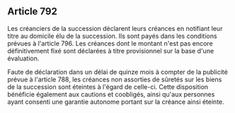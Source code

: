 Article 792
----
Les créanciers de la succession déclarent leurs créances en notifiant leur titre
au domicile élu de la succession. Ils sont payés dans les conditions prévues à
l'article 796. Les créances dont le montant n'est pas encore définitivement fixé
sont déclarées à titre provisionnel sur la base d'une évaluation.

Faute de déclaration dans un délai de quinze mois à compter de la publicité
prévue à l'article 788, les créances non assorties de sûretés sur les biens de
la succession sont éteintes à l'égard de celle-ci. Cette disposition bénéficie
également aux cautions et coobligés, ainsi qu'aux personnes ayant consenti une
garantie autonome portant sur la créance ainsi éteinte.
